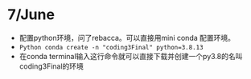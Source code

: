 # 7/June 
- 配置python环境，问了rebacca。可以直接用mini conda 配置环境。
- ```Python conda create -n "coding3Final" python=3.8.13```
- 在conda terminal输入这行命令就可以直接下载并创建一个py3.8的名叫coding3Final的环境
